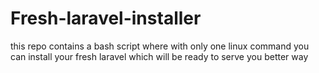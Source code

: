 # Fresh-laravel-installer
this repo contains a bash script where with only one linux command you can install your fresh laravel which will be ready to serve you better way
